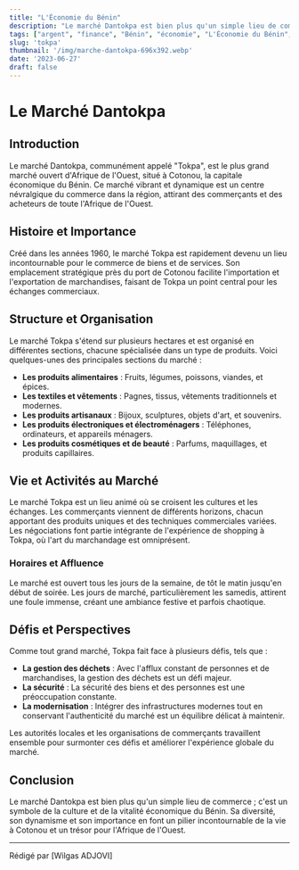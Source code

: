 ```yaml
---
title: "L'Économie du Bénin"
description: "Le marché Dantokpa est bien plus qu'un simple lieu de commerce ; c'est un symbole de la culture et de la vitalité économique du Bénin"
tags: ["argent", "finance", "Bénin", "économie", "L'Économie du Bénin", "marché", "tokpa", "dantokpa", "le plus grand marché du bénin", "commerce"]
slug: 'tokpa'
thumbnail: '/img/marche-dantokpa-696x392.webp'
date: '2023-06-27'
draft: false
---
```

# Le Marché Dantokpa

## Introduction

Le marché Dantokpa, communément appelé "Tokpa", est le plus grand marché ouvert d'Afrique de l'Ouest, situé à Cotonou, la capitale économique du Bénin. Ce marché vibrant et dynamique est un centre névralgique du commerce dans la région, attirant des commerçants et des acheteurs de toute l'Afrique de l'Ouest.

## Histoire et Importance

Créé dans les années 1960, le marché Tokpa est rapidement devenu un lieu incontournable pour le commerce de biens et de services. Son emplacement stratégique près du port de Cotonou facilite l'importation et l'exportation de marchandises, faisant de Tokpa un point central pour les échanges commerciaux.

## Structure et Organisation

Le marché Tokpa s'étend sur plusieurs hectares et est organisé en différentes sections, chacune spécialisée dans un type de produits. Voici quelques-unes des principales sections du marché :

- **Les produits alimentaires** : Fruits, légumes, poissons, viandes, et épices.
- **Les textiles et vêtements** : Pagnes, tissus, vêtements traditionnels et modernes.
- **Les produits artisanaux** : Bijoux, sculptures, objets d'art, et souvenirs.
- **Les produits électroniques et électroménagers** : Téléphones, ordinateurs, et appareils ménagers.
- **Les produits cosmétiques et de beauté** : Parfums, maquillages, et produits capillaires.

## Vie et Activités au Marché

Le marché Tokpa est un lieu animé où se croisent les cultures et les échanges. Les commerçants viennent de différents horizons, chacun apportant des produits uniques et des techniques commerciales variées. Les négociations font partie intégrante de l'expérience de shopping à Tokpa, où l'art du marchandage est omniprésent.

### Horaires et Affluence

Le marché est ouvert tous les jours de la semaine, de tôt le matin jusqu'en début de soirée. Les jours de marché, particulièrement les samedis, attirent une foule immense, créant une ambiance festive et parfois chaotique.

## Défis et Perspectives

Comme tout grand marché, Tokpa fait face à plusieurs défis, tels que :

- **La gestion des déchets** : Avec l'afflux constant de personnes et de marchandises, la gestion des déchets est un défi majeur.
- **La sécurité** : La sécurité des biens et des personnes est une préoccupation constante.
- **La modernisation** : Intégrer des infrastructures modernes tout en conservant l'authenticité du marché est un équilibre délicat à maintenir.

Les autorités locales et les organisations de commerçants travaillent ensemble pour surmonter ces défis et améliorer l'expérience globale du marché.

## Conclusion

Le marché Dantokpa est bien plus qu'un simple lieu de commerce ; c'est un symbole de la culture et de la vitalité économique du Bénin. Sa diversité, son dynamisme et son importance en font un pilier incontournable de la vie à Cotonou et un trésor pour l'Afrique de l'Ouest.

---
Rédigé par [Wilgas ADJOVI]